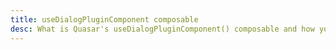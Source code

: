 ```yaml
---
title: useDialogPluginComponent composable
desc: What is Quasar's useDialogPluginComponent() composable and how you can use it
---
```

